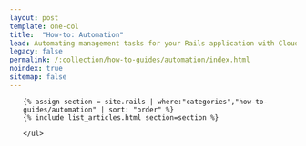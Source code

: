 ```yaml
---
layout: post
template: one-col
title:  "How-to: Automation"
lead: Automating management tasks for your Rails application with Cloud 66
legacy: false
permalink: /:collection/how-to-guides/automation/index.html
noindex: true
sitemap: false
---
```


<div class="Toc Toc--howto">
    <ul>

    {% assign section = site.rails | where:"categories","how-to-guides/automation" | sort: "order" %}
    {% include list_articles.html section=section %}

    </ul>
</div><!--/.Toc-->
